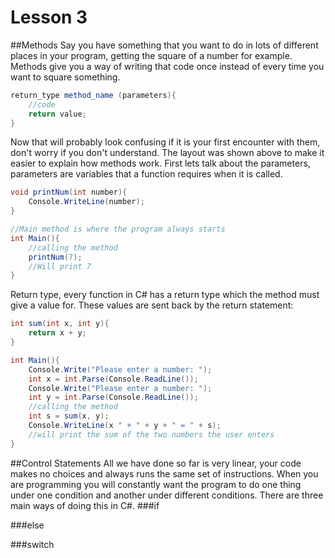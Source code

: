 Lesson 3
================  

##Methods
Say you have something that you want to do in lots of different places in your program, getting the square of a number for example.
Methods give you a way of writing that code once instead of every time you want to square something.
```C#
return_type method_name (parameters){
	//code
	return value;
}
```
Now that will probably look confusing if it is your first encounter with them, don't worry if you don't understand. The layout was
shown above to make it easier to explain how methods work. First lets talk about the parameters, parameters are variables that a
function requires when it is called.
```C#
void printNum(int number){
	Console.WriteLine(number);
}

//Main method is where the program always starts
int Main(){
	//calling the method
	printNum(7);
	//Will print 7
}
```
Return type, every function in C# has a return type which the method must give a value for. These values are sent back by the return
statement:
```C#
int sum(int x, int y){
	return x + y;
}

int Main(){
	Console.Write("Please enter a number: ");
	int x = int.Parse(Console.ReadLine());
	Console.Write("Please enter a number: ");
	int y = int.Parse(Console.ReadLine());
	//calling the method
	int s = sum(x, y);
	Console.WriteLine(x " + " + y + " = " + s);
	//will print the sum of the two numbers the user enters
}
```

##Control Statements
All we have done so far is very linear, your code makes no choices and always runs the same set of instructions. When you are programming
you will constantly want the program to do one thing under one condition and another under different conditions. There are three main ways
of doing this in C#.
###if


###else


###switch
